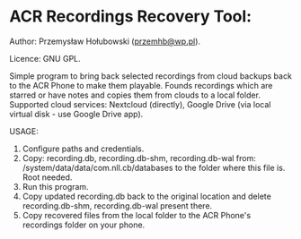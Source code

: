 # ACR Recordings Recovery Tool:
Author: Przemysław Hołubowski (przemhb@wp.pl).

Licence: GNU GPL.

Simple program to bring back selected recordings from cloud backups back to the ACR Phone to make them playable.
Founds recordings which are starred or have notes and copies them from clouds to a local folder.
Supported cloud services: Nextcloud (directly), Google Drive (via local virtual disk - use Google Drive app).

USAGE:
1. Configure paths and credentials. 
2. Copy: recording.db, recording.db-shm, recording.db-wal from: /system/data/data/com.nll.cb/databases to the folder where this file is. Root needed.
3. Run this program.
4. Copy updated recording.db back to the original location and delete recording.db-shm, recording.db-wal present there.
5. Copy recovered files from the local folder to the ACR Phone's recordings folder on your phone.
